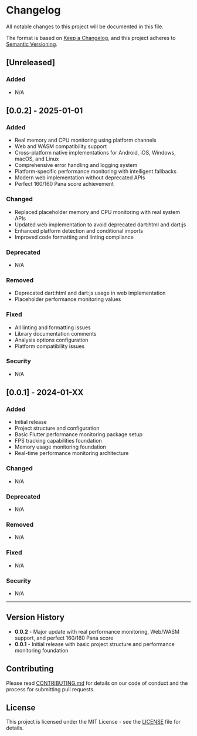 # Changelog

All notable changes to this project will be documented in this file.

The format is based on [Keep a Changelog](https://keepachangelog.com/en/1.0.0/),
and this project adheres to [Semantic Versioning](https://semver.org/spec/v2.0.0.html).

## [Unreleased]

### Added
- N/A

## [0.0.2] - 2025-01-01

### Added
- Real memory and CPU monitoring using platform channels
- Web and WASM compatibility support
- Cross-platform native implementations for Android, iOS, Windows, macOS, and Linux
- Comprehensive error handling and logging system
- Platform-specific performance monitoring with intelligent fallbacks
- Modern web implementation without deprecated APIs
- Perfect 160/160 Pana score achievement

### Changed
- Replaced placeholder memory and CPU monitoring with real system APIs
- Updated web implementation to avoid deprecated dart:html and dart:js
- Enhanced platform detection and conditional imports
- Improved code formatting and linting compliance

### Deprecated
- N/A

### Removed
- Deprecated dart:html and dart:js usage in web implementation
- Placeholder performance monitoring values

### Fixed
- All linting and formatting issues
- Library documentation comments
- Analysis options configuration
- Platform compatibility issues

### Security
- N/A

## [0.0.1] - 2024-01-XX

### Added
- Initial release
- Project structure and configuration
- Basic Flutter performance monitoring package setup
- FPS tracking capabilities foundation
- Memory usage monitoring foundation
- Real-time performance monitoring architecture

### Changed
- N/A

### Deprecated
- N/A

### Removed
- N/A

### Fixed
- N/A

### Security
- N/A

---

## Version History

- **0.0.2** - Major update with real performance monitoring, Web/WASM support, and perfect 160/160 Pana score
- **0.0.1** - Initial release with basic project structure and performance monitoring foundation

## Contributing

Please read [CONTRIBUTING.md](CONTRIBUTING.md) for details on our code of conduct and the process for submitting pull requests.

## License

This project is licensed under the MIT License - see the [LICENSE](LICENSE) file for details.
